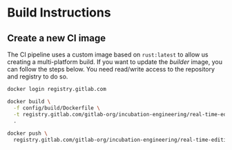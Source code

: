# Build Instructions

## Create a new CI image

The CI pipeline uses a custom image based on `rust:latest` to allow us creating
a multi-platform build. If you want to update the *builder* image, you can
follow the steps below. You need read/write access to the repository and
registry to do so.

```bash
docker login registry.gitlab.com

docker build \
  -f config/build/Dockerfile \
  -t registry.gitlab.com/gitlab-org/incubation-engineering/real-time-editing/yrb \
  .
  
docker push \
  registry.gitlab.com/gitlab-org/incubation-engineering/real-time-editing/yrb
```
